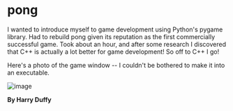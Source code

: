 # pong

I wanted to introduce myself to game development using Python's pygame library. Had to rebuild pong given its reputation as the first commercially successful game. Took about an hour, and after some research I discovered that C++ is actually a lot better for game development! So off to C++ I go!


Here's a photo of the game window -- I couldn't be bothered to make it into an executable.

![image](https://user-images.githubusercontent.com/73995105/161473526-f1daa456-6039-4d41-a0bc-a5f9335d0ec3.png)

**By Harry Duffy**
